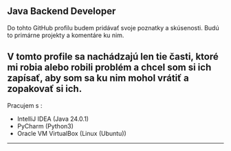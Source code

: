 Java Backend Developer
---
Do tohto GitHub profilu budem pridávať svoje poznatky a skúsenosti. Budú to primárne projekty a komentáre ku nim.

V tomto profile sa nachádzajú len tie časti, ktoré mi robia alebo robili problém a chcel som si ich zapísať, aby som sa ku nim mohol vrátiť a zopakovať si ich.
---
Pracujem s :

- IntelliJ IDEA (Java 24.0.1)
- PyCharm (Python3)
- Oracle VM VirtualBox (Linux (Ubuntu))
---
